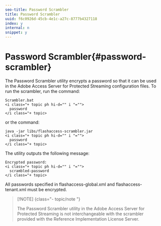 ```yaml
---
seo-title: Password Scrambler
title: Password Scrambler
uuid: f6c0926d-45cb-4e1c-a27c-8777b4327118
index: y
internal: n
snippet: y
---
```


# Password Scrambler{#password-scrambler}

The Password Scrambler utility encrypts a password so that it can be used in the Adobe Access Server for Protected Streaming configuration files. To run the scrambler, run the command:

```
Scrambler.bat  
<i class="+ topic ph hi-d="" i "="">
  password 
</i class="+ topic>
```

or the command:

```
java -jar libs/flashaccess-scrambler.jar  
<i class="+ topic ph hi-d="" i "="">
  password  
</i class="+ topic>
```

The utility outputs the following message:

```
Encrypted password:  
<i class="+ topic ph hi-d="" i "="">
  scrambled-password 
</i class="+ topic>
```

All passwords specified in flashaccess-global.xml and flashaccess-tenant.xml must be encrypted.

>[!NOTE] {class="- topic/note "}
>
>The Password Scrambler utility in the Adobe Access Server for Protected Streaming is not interchangeable with the scrambler provided with the Reference Implementation License Server.

